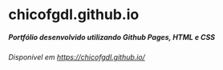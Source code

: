 ﻿# chicofgdl.github.io

##### Portfólio desenvolvido utilizando Github Pages, HTML e CSS

###### Disponível em https://chicofgdl.github.io/
